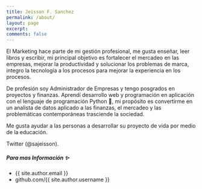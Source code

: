 ```yaml
---
title: Jeisson F. Sanchez
permalink: /about/
layout: page
excerpt:
comments: false
---
```


El Marketing hace parte de mi gestión profesional, me gusta enseñar, leer libros y escribir, mi principal objetivo es fortalecer el mercadeo en las empresas, mejorar la productividad y solucionar los problemas de marca, integro la tecnología a los procesos para mejorar la experiencia en los procesos.

De profesión soy Administrador de Empresas y tengo posgrados en proyectos y finanzas. Aprendí desarrollo web y programación en aplicación con el lenguaje de programación Python 🐍, mi propósito es convertirme en un analista de datos aplicado a las finanzas, el mercadeo y las problemáticas contemporáneas trasciende la sociedad.   

Me gusta ayudar a las personas a desarrollar su proyecto de vida por medio de la educación. 

Twitter (@sajeisson).


##### Para mas Información ✨

- {{ site.author.email }}
- github.com/{{ site.author.username }}
